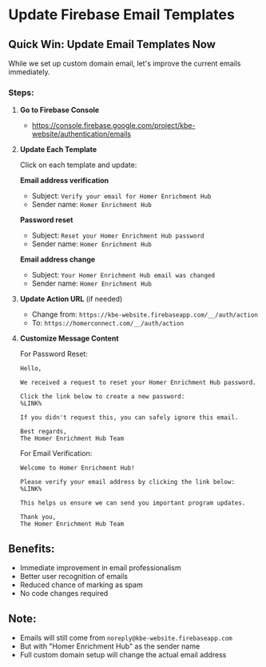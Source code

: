 # Update Firebase Email Templates

## Quick Win: Update Email Templates Now

While we set up custom domain email, let's improve the current emails immediately.

### Steps:

1. **Go to Firebase Console**
   - https://console.firebase.google.com/project/kbe-website/authentication/emails

2. **Update Each Template**
   
   Click on each template and update:
   
   **Email address verification**
   - Subject: `Verify your email for Homer Enrichment Hub`
   - Sender name: `Homer Enrichment Hub`
   
   **Password reset**
   - Subject: `Reset your Homer Enrichment Hub password`
   - Sender name: `Homer Enrichment Hub`
   
   **Email address change**
   - Subject: `Your Homer Enrichment Hub email was changed`
   - Sender name: `Homer Enrichment Hub`

3. **Update Action URL** (if needed)
   - Change from: `https://kbe-website.firebaseapp.com/__/auth/action`
   - To: `https://homerconnect.com/__/auth/action`

4. **Customize Message Content**
   
   For Password Reset:
   ```
   Hello,

   We received a request to reset your Homer Enrichment Hub password.

   Click the link below to create a new password:
   %LINK%

   If you didn't request this, you can safely ignore this email.

   Best regards,
   The Homer Enrichment Hub Team
   ```

   For Email Verification:
   ```
   Welcome to Homer Enrichment Hub!

   Please verify your email address by clicking the link below:
   %LINK%

   This helps us ensure we can send you important program updates.

   Thank you,
   The Homer Enrichment Hub Team
   ```

## Benefits:
- Immediate improvement in email professionalism
- Better user recognition of emails
- Reduced chance of marking as spam
- No code changes required

## Note:
- Emails will still come from `noreply@kbe-website.firebaseapp.com`
- But with "Homer Enrichment Hub" as the sender name
- Full custom domain setup will change the actual email address